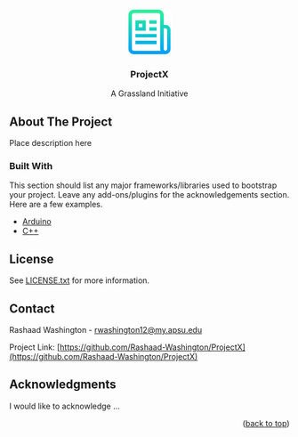 <div id="top"></div>
<!--
*** Thanks for checking out the Best-README-Template. If you have a suggestion
*** that would make this better, please fork the repo and create a pull request
*** or simply open an issue with the tag "enhancement".
*** Don't forget to give the project a star!
*** Thanks again! Now go create something AMAZING! :D
-->


<!-- PROJECT LOGO -->
<br />
<div align="center">
  <a href="https://github.com/Rashaad-Washington/ProjectX">
    <img src="images/logo.png" alt="Logo" width="80" height="80">
  </a>

  <h3 align="center">ProjectX</h3>

  <p align="center">
    A Grassland Initiative
    <br />
  </p>
</div>


<!-- ABOUT THE PROJECT -->
## About The Project

Place description here



### Built With

This section should list any major frameworks/libraries used to bootstrap your project. Leave any add-ons/plugins for the acknowledgements section. Here are a few examples.

* [Arduino](https://www.arduino.cc/)
* [C++](https://www.cplusplus.com/)

<!-- LICENSE -->
## License

See [LICENSE.txt](https://www.arduino.cc/) for more information.

<!-- CONTACT -->
## Contact

Rashaad Washington - rwashington12@my.apsu.edu

Project Link: [https://github.com/Rashaad-Washington/ProjectX](https://github.com/Rashaad-Washington/ProjectX)

<!-- ACKNOWLEDGMENTS -->
## Acknowledgments

I would like to acknowledge ...


<p align="right">(<a href="#top">back to top</a>)</p>
